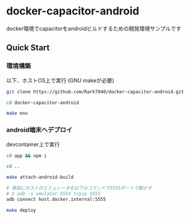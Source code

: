# docker-capacitor-android
docker環境でcapacitorをandroidビルドするための開発環境サンプルです

## Quick Start

### 環境構築
以下、ホストOS上で実行 (GNU makeが必要)
```bash
git clone https://github.com/Rark7040/docker-capacitor-android.git

cd docker-capacitor-android

make env
```


### android端末へデプロイ
devcontainer上で実行

```bash
cd app && npm i

cd ..

make attach-android-build

# 事前にホストのエミュレータを以下のコマンドで5555ポートで動かす
# $ adb -s emulator-5554 tcpip 5555
adb connect host.docker.internal:5555

make deploy

```